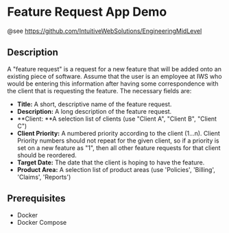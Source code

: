 # Feature Request App Demo

@see https://github.com/IntuitiveWebSolutions/EngineeringMidLevel

## Description

A "feature request" is a request for a new feature that will be added onto an existing piece of software. Assume that the user is an employee at IWS who would be entering this information after having some correspondence with the client that is requesting the feature. The necessary fields are:

- **Title:** A short, descriptive name of the feature request.
- **Description:** A long description of the feature request.
- **Client: **A selection list of clients (use "Client A", "Client B", "Client C")
- **Client Priority:** A numbered priority according to the client (1...n). Client Priority numbers should not repeat for the given client, so if a priority is set on a new feature as "1", then all other feature requests for that client should be reordered.
- **Target Date:** The date that the client is hoping to have the feature.
- **Product Area:** A selection list of product areas (use 'Policies', 'Billing', 'Claims', 'Reports')

## Prerequisites

- Docker
- Docker Compose
